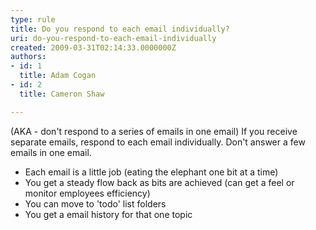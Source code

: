 ```yaml
---
type: rule
title: Do you respond to each email individually?
uri: do-you-respond-to-each-email-individually
created: 2009-03-31T02:14:33.0000000Z
authors:
- id: 1
  title: Adam Cogan
- id: 2
  title: Cameron Shaw

---
```


(AKA - don't respond to a series of emails in one email) If you receive separate emails, respond to each email individually. Don't answer a few emails in one email.

- Each email is a little job (eating the elephant one bit at a time)<br>
- You get a steady flow back as bits are achieved (can get a feel or monitor employees efficiency)<br>
- You can move to 'todo' list folders<br>
- You get a email history for that one topic

